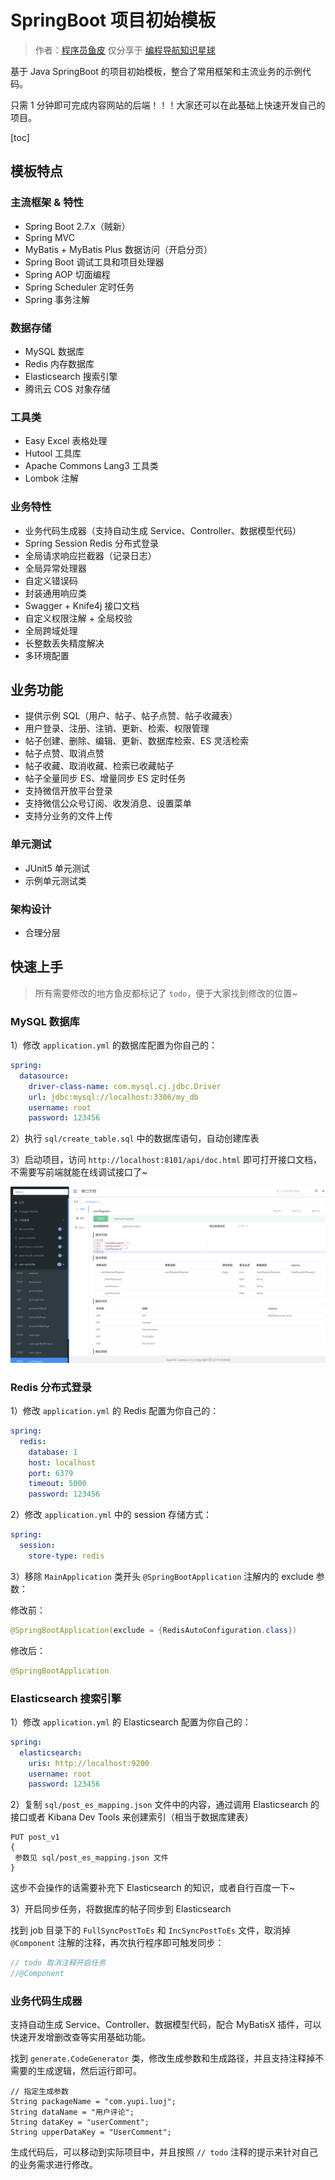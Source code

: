 # SpringBoot 项目初始模板

> 作者：[程序员鱼皮](https://github.com/liyupi)
> 仅分享于 [编程导航知识星球](https://yupi.icu)

基于 Java SpringBoot 的项目初始模板，整合了常用框架和主流业务的示例代码。

只需 1 分钟即可完成内容网站的后端！！！大家还可以在此基础上快速开发自己的项目。

[toc]

## 模板特点

### 主流框架 & 特性

- Spring Boot 2.7.x（贼新）
- Spring MVC
- MyBatis + MyBatis Plus 数据访问（开启分页）
- Spring Boot 调试工具和项目处理器
- Spring AOP 切面编程
- Spring Scheduler 定时任务
- Spring 事务注解

### 数据存储

- MySQL 数据库
- Redis 内存数据库
- Elasticsearch 搜索引擎
- 腾讯云 COS 对象存储

### 工具类

- Easy Excel 表格处理
- Hutool 工具库
- Apache Commons Lang3 工具类
- Lombok 注解

### 业务特性

- 业务代码生成器（支持自动生成 Service、Controller、数据模型代码）
- Spring Session Redis 分布式登录
- 全局请求响应拦截器（记录日志）
- 全局异常处理器
- 自定义错误码
- 封装通用响应类
- Swagger + Knife4j 接口文档
- 自定义权限注解 + 全局校验
- 全局跨域处理
- 长整数丢失精度解决
- 多环境配置


## 业务功能

- 提供示例 SQL（用户、帖子、帖子点赞、帖子收藏表）
- 用户登录、注册、注销、更新、检索、权限管理
- 帖子创建、删除、编辑、更新、数据库检索、ES 灵活检索
- 帖子点赞、取消点赞
- 帖子收藏、取消收藏、检索已收藏帖子
- 帖子全量同步 ES、增量同步 ES 定时任务
- 支持微信开放平台登录
- 支持微信公众号订阅、收发消息、设置菜单
- 支持分业务的文件上传

### 单元测试

- JUnit5 单元测试
- 示例单元测试类

### 架构设计

- 合理分层


## 快速上手

> 所有需要修改的地方鱼皮都标记了 `todo`，便于大家找到修改的位置~

### MySQL 数据库

1）修改 `application.yml` 的数据库配置为你自己的：

```yml
spring:
  datasource:
    driver-class-name: com.mysql.cj.jdbc.Driver
    url: jdbc:mysql://localhost:3306/my_db
    username: root
    password: 123456
```

2）执行 `sql/create_table.sql` 中的数据库语句，自动创建库表

3）启动项目，访问 `http://localhost:8101/api/doc.html` 即可打开接口文档，不需要写前端就能在线调试接口了~

![](doc/swagger.png)

### Redis 分布式登录

1）修改 `application.yml` 的 Redis 配置为你自己的：

```yml
spring:
  redis:
    database: 1
    host: localhost
    port: 6379
    timeout: 5000
    password: 123456
```

2）修改 `application.yml` 中的 session 存储方式：

```yml
spring:
  session:
    store-type: redis
```

3）移除 `MainApplication` 类开头 `@SpringBootApplication` 注解内的 exclude 参数：

修改前：

```java
@SpringBootApplication(exclude = {RedisAutoConfiguration.class})
```

修改后：


```java
@SpringBootApplication
```

### Elasticsearch 搜索引擎

1）修改 `application.yml` 的 Elasticsearch 配置为你自己的：

```yml
spring:
  elasticsearch:
    uris: http://localhost:9200
    username: root
    password: 123456
```

2）复制 `sql/post_es_mapping.json` 文件中的内容，通过调用 Elasticsearch 的接口或者 Kibana Dev Tools 来创建索引（相当于数据库建表）

```
PUT post_v1
{
 参数见 sql/post_es_mapping.json 文件
}
```

这步不会操作的话需要补充下 Elasticsearch 的知识，或者自行百度一下~

3）开启同步任务，将数据库的帖子同步到 Elasticsearch

找到 job 目录下的 `FullSyncPostToEs` 和 `IncSyncPostToEs` 文件，取消掉 `@Component` 注解的注释，再次执行程序即可触发同步：

```java
// todo 取消注释开启任务
//@Component
```

### 业务代码生成器

支持自动生成 Service、Controller、数据模型代码，配合 MyBatisX 插件，可以快速开发增删改查等实用基础功能。

找到 `generate.CodeGenerator` 类，修改生成参数和生成路径，并且支持注释掉不需要的生成逻辑，然后运行即可。

```
// 指定生成参数
String packageName = "com.yupi.luoj";
String dataName = "用户评论";
String dataKey = "userComment";
String upperDataKey = "UserComment";
```

生成代码后，可以移动到实际项目中，并且按照 `// todo` 注释的提示来针对自己的业务需求进行修改。
